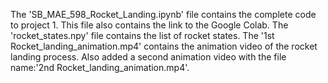 The  'SB_MAE_598_Rocket_Landing.ipynb' file contains the complete code to project 1. This file also contains the link to the Google Colab.
The 'rocket_states.npy' file contains the list of rocket states.
The '1st Rocket_landing_animation.mp4' contains the animation video of the rocket landing process.
Also added a second animation video with the file name:'2nd Rocket_landing_animation.mp4'.
